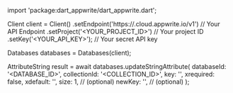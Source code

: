 import 'package:dart_appwrite/dart_appwrite.dart';

Client client = Client()
    .setEndpoint('https://<REGION>.cloud.appwrite.io/v1') // Your API Endpoint
    .setProject('<YOUR_PROJECT_ID>') // Your project ID
    .setKey('<YOUR_API_KEY>'); // Your secret API key

Databases databases = Databases(client);

AttributeString result = await databases.updateStringAttribute(
    databaseId: '<DATABASE_ID>',
    collectionId: '<COLLECTION_ID>',
    key: '',
    xrequired: false,
    xdefault: '<DEFAULT>',
    size: 1, // (optional)
    newKey: '', // (optional)
);
